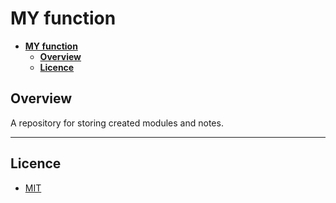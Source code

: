 # __MY function__

- [__MY function__](#my-function)
  - [__Overview__](#overview)
  - [__Licence__](#licence)

## __Overview__

A repository for storing created modules and notes.

---

## __Licence__

- [MIT](https://opensource.org/licenses/mit-license.php)
